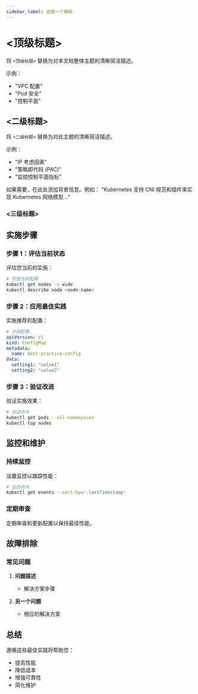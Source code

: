```yaml
---
sidebar_label: 这是一个模板
---
```


<!---
这是编写新最佳实践指南时使用的模板。
-->

# \<顶级标题\>

将 `<顶级标题>` 替换为对本文档整体主题的清晰简洁描述。

示例：
- "VPC 配置"
- "Pod 安全"
- "控制平面"

## \<二级标题\>

将 `<二级标题>` 替换为对此主题的清晰简洁描述。

示例：
- "IP 考虑因素"
- "策略即代码 (PAC)"
- "监控控制平面指标"

如果需要，在此处添加背景信息。例如：
"Kubernetes 支持 CNI 规范和插件来实现 Kubernetes 网络模型..."

### \<三级标题\>
## 实施步骤

### 步骤 1：评估当前状态

评估您当前的实施：

```bash
# 检查当前配置
kubectl get nodes -o wide
kubectl describe node <node-name>
```

### 步骤 2：应用最佳实践

实施推荐的配置：

```yaml
# 示例配置
apiVersion: v1
kind: ConfigMap
metadata:
  name: best-practice-config
data:
  setting1: "value1"
  setting2: "value2"
```

### 步骤 3：验证改进

验证实施效果：

```bash
# 验证命令
kubectl get pods --all-namespaces
kubectl top nodes
```

## 监控和维护

### 持续监控

设置监控以跟踪性能：

```bash
# 监控命令
kubectl get events --sort-by='.lastTimestamp'
```

### 定期审查

定期审查和更新配置以保持最佳性能。

## 故障排除

### 常见问题

1. **问题描述**
   - 解决方案步骤

2. **另一个问题**
   - 相应的解决方案

## 总结

遵循这些最佳实践将帮助您：
- 提高性能
- 降低成本
- 增强可靠性
- 简化维护
